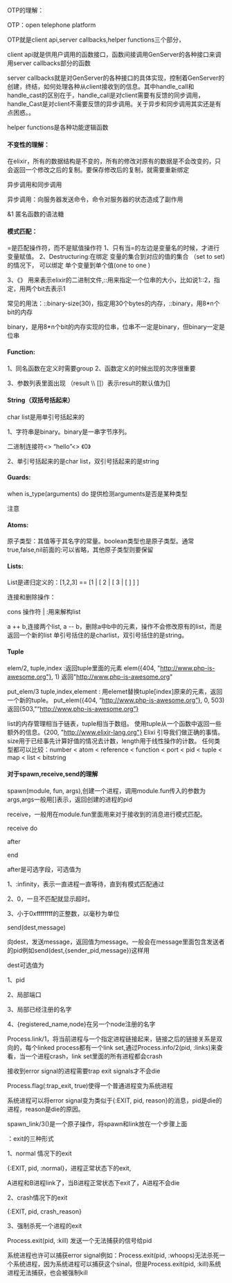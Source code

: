 OTP的理解：

OTP：open telephone platform

OTP就是client api,server callbacks,helper functions三个部分，

client api就是供用户调用的函数接口，函数间接调用GenServer的各种接口来调用server callbacks部分的函数

server callbacks就是对GenServer的各种接口的具体实现，控制着GenServer的创建，终结，如何处理各种从client接收到的信息。其中handle_call和handle_cast的区别在于，handle_call是对client需要有反馈的同步调用，handle_Cast是对client不需要反馈的异步调用。关于异步和同步调用其实还是有点困惑。。



helper functions是各种功能逻辑函数



#### 不变性的理解：

在elixir，所有的数据结构是不变的，所有的修改对原有的数据是不会改变的，只会返回一个修改之后的复制。要保存修改后的复制，就需要重新绑定

异步调用和同步调用

异步调用：向服务器发送命令，命令对服务器的状态造成了副作用



&1 匿名函数的语法糖

#### 模式匹配：
=是匹配操作符，而不是赋值操作符
1、只有当=的左边是变量名的时候，才进行变量赋值。
2、Destructuring:在绑定      变量的集合到对应的值的集合 （set to set)的情况下，
可以绑定 单个变量到单个值(one to one )

3、《》	用来表示elixir的二进制文件,::用来指定一个位串的大小，比如说1::2，指定，用两个bit去表示1

常见的用法：::binary-size(30)，指定用30个bytes的内存，::binary，用8*n个bit的内存

binary，是用8*n个bit的内存实现的位串，位串不一定是binary，但binary一定是位串

#### Function:
1、同名函数在定义时需要group
2、函数定义的时候出现的次序很重要

3、参数列表里面出现 （result  \\\ []）表示result的默认值为[]

#### String（双括号括起来）

char list是用单引号括起来的

1、字符串是binary。binary是一串字节序列。

二进制连接符<>     “hello”<> 《0》

2、单引号括起来的是char list，双引号括起来的是string

#### Guards:
when is_type(arguments) do 提供检测arguments是否是某种类型

注意

#### Atoms:
原子类型：其值等于其名字的常量。boolean类型也是原子类型。通常true,false,nil前面的:可以省略，其他原子类型则要保留
#### Lists:
List是递归定义的：[1,2,3] == [1 | [ 2 | [ 3 | [ ] ] ] 

连接和删除操作：

cons 操作符 | :用来解构list

a ++ b,连接两个list,
a -- b，删除a中b中的元素，操作不会修改原有的list，而是返回一个新的list
单引号括住的是charlist，双引号括住的是string。

#### Tuple
elem/2, tuple,index :返回tuple里面的元素
 elem({404, "http://www.php-is-awesome.org"}, 1)  返回"http://www.php-is-awesome.org"

put_elem/3 tuple,index,element    :  用elemet替换tuple[index]原来的元素，返回一个新的tuple。
put_elem({404, “http://www.php-is-awesome.org”}, 0, 503)  返回{503,"“http://www.php-is-awesome.org”}

list的内存管理相当于链表，tuple相当于数组。
使用tuple从一个函数中返回一些额外的信息。{200, "http://www.elixir-lang.org"}
Elixi 引导我们做正确的事情。size用于已经事先计算好值的情况去计数，length用于线性操作的计数。
任何类型都可以比较：number < atom < reference < function < port < pid < tuple < map < list < bitstring

#### 对于spawn,receive,send的理解

spawn(module, fun, args),创建一个进程，调用module.fun传入的参数为args,args一般用[]表示，返回创建的进程的pid

receive，一般用在module.fun里面用来对于接收到的消息进行模式匹配。

receive do

after 

end

after是可选字段，可选值为

1、:infinity，表示一直进程一直等待，直到有模式匹配通过

2、0，一旦不匹配就显示超时。

3、小于0xffffffff的正整数，以毫秒为单位



send(dest,message)

向dest，发送message，返回值为message。一般会在message里面包含发送者的pid例如send(dest,{sender_pid,message})这样用

dest可选值为

1、pid

2、局部端口

3、局部已经注册的名字

4、{registered_name,node}在另一个node注册的名字



Process.link/1，将当前进程与一个指定进程链接起来，链接之后的链接关系是双向的，每个linked process都有一个link set,通过Process.info/2(pid, :links)来查看，当一个进程crash，link set里面的所有进程都会crash

接收到error signal的进程需要trap exit signals才不会die

Process.flag(:trap_exit, true)使得一个普通进程变为系统进程

系统进程可以将error signal变为类似于{:EXIT, pid, reason}的消息，pid是die的进程，reason是die的原因。

spawn_link/3()是一个原子操作，将spawn和link放在一个步骤上面



：exit的三种形式

1、normal 情况下的exit

{:EXIT, pid, :normal}，进程正常状态下的exit,

A进程和B进程link了，当B进程正常状态下exit了，A进程不会die

2、crash情况下的exit

{:EXIT, pid, crash_reason}

3、强制杀死一个进程的exit

Process.exit(pid, :kill) 发送一个无法捕获的信号给pid

系统进程也许可以捕获error signal例如：Process.exit(pid, :whoops)无法杀死一个系统进程，因为系统进程可以捕获这个sinal，但是Process.exit(pid, :kill)系统进程无法捕获，也会被强制kill